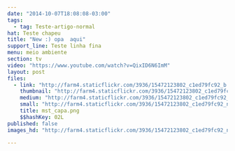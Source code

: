 ```yaml
---
date: "2014-10-07T18:08:08-03:00"
tags:
  - tag: Teste-artigo-normal
hat: Teste chapeu
title: "New :) opa  aqui"
support_line: Teste linha fina
menu: meio ambiente
section: tv
video: "https://www.youtube.com/watch?v=QixID6N6ImM"
layout: post
files:
  - link: "http://farm4.staticflickr.com/3936/15472123802_c1ed79fc92_b.jpg"
    thumbnail: "http://farm4.staticflickr.com/3936/15472123802_c1ed79fc92_t.jpg"
    medium: "http://farm4.staticflickr.com/3936/15472123802_c1ed79fc92_z.jpg"
    small: "http://farm4.staticflickr.com/3936/15472123802_c1ed79fc92_n.jpg"
    title: mst_capa.png
    $$hashKey: 02L
published: false
images_hd: "http://farm4.staticflickr.com/3936/15472123802_c1ed79fc92_n.jpg"

---
```

